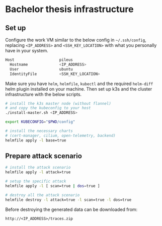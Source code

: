 # Bachelor thesis infrastructure

## Set up

Configure the work VM similar to the below config
in `~/.ssh/config`, replacing `<IP_ADDRESS>` and `<SSH_KEY_LOCATION>` with what you personally
have in your system.

```bash
Host                    pileus
  Hostname              <IP_ADDRESS>
  User                  ubuntu
  IdentityFile          <SSH_KEY_LOCATION>
```

Make sure you have `helm`, `helmfile`, `kubectl` and the required
`helm-diff` helm plugin installed on your machine.
Then set up k3s and the cluster infrastructure with the below scripts.

```bash
# install the k3s master node (without flannel)
# and copy the kubeconfig to your host
./install-master.sh <IP_ADDRESS>

export KUBECONFIG="$PWD/config"

# install the necessary charts
# (cert-manager, cilium, open-telemetry, backend)
helmfile apply -l base=true
```

## Prepare attack scenario

```bash
# install the attack scenario
helmfile apply -l attack=true

# setup the specific attack
helmfile apply -l [ scan=true | dos=true ]

# destroy all the attack scenario
helmfile destroy -l attack=true -l scan=true -l dos=true
```

Before destroying the generated data can be downloaded from:

```
http://<IP_ADDRESS>/traces.zip
```
